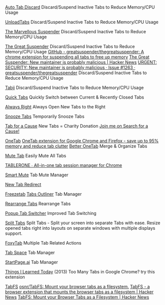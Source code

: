 
[Auto Tab Discard](https://add0n.com/tab-discard.html)
Discard/Suspend Inactive Tabs to Reduce Memory/CPU Usage

[UnloadTabs](https://github.com/NiklasGollenstede/unload-tabs)
Discard/Suspend Inactive Tabs to Reduce Memory/CPU Usage

[The Marvellous Suspender](https://gioxx.org/chromeaddons/the-marvellous-suspender/)
Discard/Suspend Inactive Tabs to Reduce Memory/CPU Usage

[The Great Suspender](https://github.com/aciidic/thegreatsuspender-notrack)
Discard/Suspend Inactive Tabs to Reduce Memory/CPU Usage
[GitHub - greatsuspender/thegreatsuspender: A chrome extension for suspending all tabs to free up memory](https://github.com/greatsuspender/thegreatsuspender)
[The Great Suspender: New maintainer is probably malicious | Hacker News](https://news.ycombinator.com/item?id=25622015)
[URGENT: SECURITY: New maintainer is probably malicious · Issue #1263 · greatsuspender/thegreatsuspender](https://github.com/greatsuspender/thegreatsuspender/issues/1263)
Discard/Suspend Inactive Tabs to Reduce Memory/CPU Usage

[Tabji](https://tabji.link/)
Discard/Suspend Inactive Tabs to Reduce Memory/CPU Usage

[Quick Tabs](https://github.com/babyman/quick-tabs-chrome-extension)
Quickly Switch between Current & Recently Closed Tabs

[Always Right](https://github.com/autonome/Always-Right/)
Always Open New Tabs to the Right

[Snooze Tabs](https://github.com/bwinton/SnoozeTabs)
Temporarily Snooze Tabs

[Tab for a Cause](https://tab.gladly.io/)
New Tabs = Charity Donation
[Join me on Search for a Cause!](https://search.gladly.io/)

[OneTab](https://addons.mozilla.org/en-US/firefox/addon/onetab)
[OneTab extension for Google Chrome and Firefox - save up to 95% memory and reduce tab clutter](https://www.one-tab.com/)
[Better OneTab](https://chrome.google.com/webstore/detail/better-onetab/eookhngofldnbnidjlbkeecljkfpmfpg)
Merge & Organize Tabs

[Mute Tab](https://mybrowseraddon.com/mute-tab.html)
Easily Mute All Tabs

[TABLERONE ∙ All-in-one tab session manager for Chrome](https://tabler.one/)

[Smart Mute](https://chrome.google.com/webstore/detail/smart-mute/apadglapdamclpaedknbefnbcajfebgh)
Tab Mute Manager

[New Tab Redirect](https://chromewebstore.google.com/detail/new-tab-redirect/icpgjfneehieebagbmdbhnlpiopdcmna)

[Freezetab](https://freezetab.com/)
[Tabs Outliner](https://chrome.google.com/webstore/detail/tabs-outliner/eggkanocgddhmamlbiijnphhppkpkmkl)
Tab Manager

[Rearrange Tabs](https://chrome.google.com/webstore/detail/rearrange-tabs/ccnnhhnmpoffieppjjkhdakcoejcpbga?hl=en)
Rearrange Tabs

[Popup Tab Switcher](https://chrome.google.com/webstore/detail/popup-tab-switcher/cehdjppppegalmaffcdffkkpmoflfhkc)
Improved Tab Switching

[Split Tabs](http://split-tabs.com/)
Split Tabs - Split your screen into separate Tabs with ease. Resize opened tabs right into layouts on separate windows with multiple displays support.

[FoxyTab](https://addons.mozilla.org/en-US/firefox/addon/foxytab/)
Multiple Tab Related Actions

[Tab Space](https://apps.apple.com/us/app/tab-space/id1473726602?mt=12)
Tab Manager

[StartPage.ai](https://apps.apple.com/us/app/startpage-ai/id1584727895)
Tab Manager

[Things I Learned Today](http://thingsilearnedtoday.net/2013/07/20/too-many-tabs-in-google-chrome/)
(2013) Too Many Tabs in Google Chrome? try this extension

[TabFS](https://omar.website/tabfs/)
[osnr/TabFS: Mount your browser tabs as a filesystem.](https://github.com/osnr/TabFS)
[TabFS - a browser extension that mounts the browser tabs as a filesystem | Hacker News](https://news.ycombinator.com/item?id=34847611)
[TabFS: Mount your Browser Tabs as a Filesystem | Hacker News](https://news.ycombinator.com/item?id=25600338)

